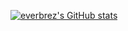 [![everbrez's GitHub stats](https://github-readme-stats.vercel.app/api?username=everbrez)](https://github.com/anuraghazra/github-readme-stats&count_private=true)
